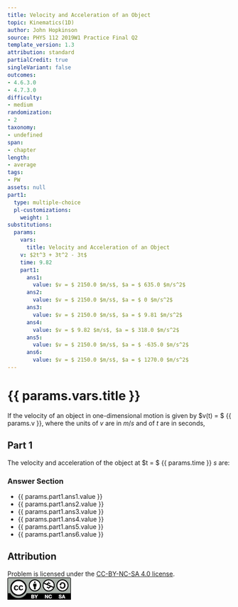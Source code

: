 ```yaml
---
title: Velocity and Acceleration of an Object
topic: Kinematics(1D)
author: John Hopkinson
source: PHYS 112 2019W1 Practice Final Q2
template_version: 1.3
attribution: standard
partialCredit: true
singleVariant: false
outcomes:
- 4.6.3.0
- 4.7.3.0
difficulty:
- medium
randomization:
- 2
taxonomy:
- undefined
span:
- chapter
length:
- average
tags:
- PW
assets: null
part1:
  type: multiple-choice
  pl-customizations:
    weight: 1
substitutions:
  params:
    vars:
      title: Velocity and Acceleration of an Object
    v: $2t^3 + 3t^2 - 3t$
    time: 9.82
    part1:
      ans1:
        value: $v = $ 2150.0 $m/s$, $a = $ 635.0 $m/s^2$
      ans2:
        value: $v = $ 2150.0 $m/s$, $a = $ 0 $m/s^2$
      ans3:
        value: $v = $ 2150.0 $m/s$, $a = $ 9.81 $m/s^2$
      ans4:
        value: $v = $ 9.82 $m/s$, $a = $ 318.0 $m/s^2$
      ans5:
        value: $v = $ 2150.0 $m/s$, $a = $ -635.0 $m/s^2$
      ans6:
        value: $v = $ 2150.0 $m/s$, $a = $ 1270.0 $m/s^2$
---
```

# {{ params.vars.title }}
If the velocity of an object in one-dimensional motion is given by $v(t) = $ {{ params.v }}, where the units of $v$ are in $m/s$ and of $t$ are in seconds,

## Part 1

The velocity and acceleration of the object at $t = $ {{ params.time }} $s$ are:

### Answer Section

- {{ params.part1.ans1.value }}
- {{ params.part1.ans2.value }}
- {{ params.part1.ans3.value }}
- {{ params.part1.ans4.value }}
- {{ params.part1.ans5.value }}
- {{ params.part1.ans6.value }}

## Attribution

Problem is licensed under the [CC-BY-NC-SA 4.0 license](https://creativecommons.org/licenses/by-nc-sa/4.0/).<br> ![The Creative Commons 4.0 license requiring attribution-BY, non-commercial-NC, and share-alike-SA license.](https://raw.githubusercontent.com/firasm/bits/master/by-nc-sa.png)